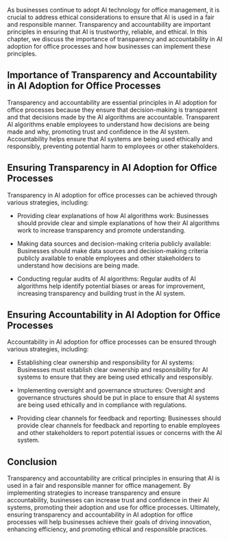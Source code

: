 
As businesses continue to adopt AI technology for office management, it is crucial to address ethical considerations to ensure that AI is used in a fair and responsible manner. Transparency and accountability are important principles in ensuring that AI is trustworthy, reliable, and ethical. In this chapter, we discuss the importance of transparency and accountability in AI adoption for office processes and how businesses can implement these principles.

Importance of Transparency and Accountability in AI Adoption for Office Processes
---------------------------------------------------------------------------------

Transparency and accountability are essential principles in AI adoption for office processes because they ensure that decision-making is transparent and that decisions made by the AI algorithms are accountable. Transparent AI algorithms enable employees to understand how decisions are being made and why, promoting trust and confidence in the AI system. Accountability helps ensure that AI systems are being used ethically and responsibly, preventing potential harm to employees or other stakeholders.

Ensuring Transparency in AI Adoption for Office Processes
---------------------------------------------------------

Transparency in AI adoption for office processes can be achieved through various strategies, including:

* Providing clear explanations of how AI algorithms work: Businesses should provide clear and simple explanations of how their AI algorithms work to increase transparency and promote understanding.

* Making data sources and decision-making criteria publicly available: Businesses should make data sources and decision-making criteria publicly available to enable employees and other stakeholders to understand how decisions are being made.

* Conducting regular audits of AI algorithms: Regular audits of AI algorithms help identify potential biases or areas for improvement, increasing transparency and building trust in the AI system.

Ensuring Accountability in AI Adoption for Office Processes
-----------------------------------------------------------

Accountability in AI adoption for office processes can be ensured through various strategies, including:

* Establishing clear ownership and responsibility for AI systems: Businesses must establish clear ownership and responsibility for AI systems to ensure that they are being used ethically and responsibly.

* Implementing oversight and governance structures: Oversight and governance structures should be put in place to ensure that AI systems are being used ethically and in compliance with regulations.

* Providing clear channels for feedback and reporting: Businesses should provide clear channels for feedback and reporting to enable employees and other stakeholders to report potential issues or concerns with the AI system.

Conclusion
----------

Transparency and accountability are critical principles in ensuring that AI is used in a fair and responsible manner for office management. By implementing strategies to increase transparency and ensure accountability, businesses can increase trust and confidence in their AI systems, promoting their adoption and use for office processes. Ultimately, ensuring transparency and accountability in AI adoption for office processes will help businesses achieve their goals of driving innovation, enhancing efficiency, and promoting ethical and responsible practices.
